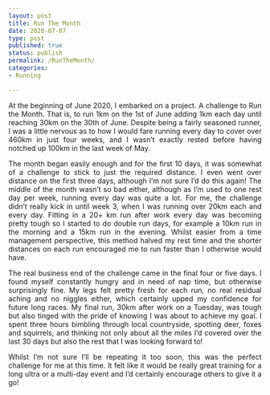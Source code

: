 ```yaml
---
layout: post
title: Run The Month
date: 2020-07-07
type: post
published: true
status: publish
permalink: /RunTheMonth/
categories:
- Running

---
```


<p class="western" align="JUSTIFY">At the beginning of June 2020, I embarked on a project. A challenge to Run the Month. That is, to run 1km on the 1st of June adding 1km each day until reaching 30km on the 30th of June. Despite being a fairly seasoned runner, I was a little nervous as to how I would fare running every day to cover over 460km in just four weeks, and I wasn’t exactly rested before having notched up 100km in the last week of May.</p>

<p class="western" align="JUSTIFY">The month began easily enough and for the first 10 days, it was somewhat of a challenge to stick to just the required distance. I even went over distance on the first three days, although I’m not sure I’d do this again! The middle of the month wasn’t so bad either, although as I’m used to one rest day per week, running every day was quite a lot. For me, the challenge didn’t really kick in until week 3, when I was running over 20km each and every day. Fitting in a 20+ km run after work every day was becoming pretty tough so I started to do double run days, for example a 10km run in the morning and a 15km run in the evening. Whilst easier from a time management perspective, this method halved my rest time and the shorter distances on each run encouraged me to run faster than I otherwise would have.</p>

<p class="western" align="JUSTIFY">The real business end of the challenge came in the final four or five days. I found myself constantly hungry and in need of nap time, but otherwise surprisingly fine. My legs felt pretty fresh for each run, no real residual aching and no niggles either, which certainly upped my confidence for future long races. My final run, 30km after work on a Tuesday, was tough but also tinged with the pride of knowing I was about to achieve my goal. I spent three hours bimbling through local countryside, spotting deer, foxes and squirrels, and thinking not only about all the miles I’d covered over the last 30 days but also the rest that I was looking forward to!</p>

<p class="western" align="JUSTIFY">Whilst I’m not sure I’ll be repeating it too soon, this was the perfect challenge for me at this time. It felt like it would be really great training for a long ultra or a multi-day event and I’d certainly encourage others to give it a go!</p>




